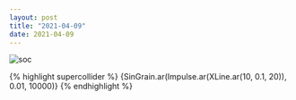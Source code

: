 ```yaml
---
layout: post
title: "2021-04-09"
date: 2021-04-09
---
```

![soc](assets/images/190111_01.scd.wav_spectrogram.png)

{% highlight supercollider %}
{SinGrain.ar(Impulse.ar(XLine.ar(10, 0.1, 20)), 0.01, 10000)}
{% endhighlight %}
